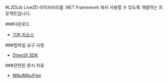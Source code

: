 #L2DLib
Live2D 라이브러리를 .NET Framework 에서 사용할 수 있도록 개발하는 프로젝트입니다.  

###다운로드
* [기본 리소스](https://bitbucket.org/iodesme/l2dlib/downloads/Resources.zip)

###컴파일 요구 사항
* [DirectX SDK](https://www.microsoft.com/en-us/download/details.aspx?id=6812)

###관련된 문서 자료
* [MikuMikuFlex](https://mmflex.codeplex.com/)
